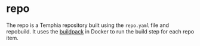 # repo

The repo is a Temphia repository built using the `repo.yaml` file and repobuild. It uses the [buildpack](https://github.com/temphia/temphia_buildpack_docker) in Docker to run the build step for each repo item.